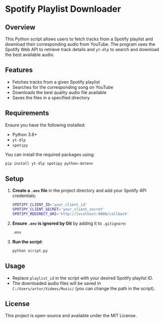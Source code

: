 # Spotify Playlist Downloader

## Overview
This Python script allows users to fetch tracks from a Spotify playlist and download their corresponding audio from YouTube. The program uses the Spotify Web API to retrieve track details and `yt-dlp` to search and download the best available audio.

## Features
- Fetches tracks from a given Spotify playlist
- Searches for the corresponding song on YouTube
- Downloads the best quality audio file available
- Saves the files in a specified directory

## Requirements
Ensure you have the following installed:
- Python 3.8+
- `yt-dlp`
- `spotipy`

You can install the required packages using:
```sh
pip install yt-dlp spotipy python-dotenv
```

## Setup
1. **Create a `.env` file** in the project directory and add your Spotify API credentials:
   ```sh
   SPOTIPY_CLIENT_ID='your_client_id'
   SPOTIPY_CLIENT_SECRET='your_client_secret'
   SPOTIPY_REDIRECT_URI='http://localhost:8888/callback'
   ```
2. **Ensure `.env` is ignored by Git** by adding it to `.gitignore`:
   ```sh
   .env
   ```
3. **Run the script**:
   ```sh
   python script.py
   ```

## Usage
- Replace `playlist_id` in the script with your desired Spotify playlist ID.
- The downloaded audio files will be saved in `C:/Users/artur/Videos/Music/` (you can change the path in the script).

## License
This project is open-source and available under the MIT License.


